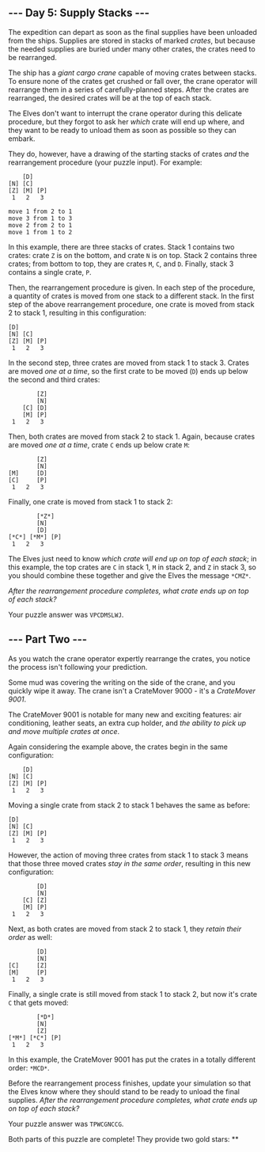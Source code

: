 --- Day 5: Supply Stacks ---
----------------------------

The expedition can depart as soon as the final supplies have been unloaded from the ships. Supplies are stored in stacks of marked *crates*, but because the needed supplies are buried under many other crates, the crates need to be rearranged.


The ship has a *giant cargo crane* capable of moving crates between stacks. To ensure none of the crates get crushed or fall over, the crane operator will rearrange them in a series of carefully-planned steps. After the crates are rearranged, the desired crates will be at the top of each stack.


The Elves don't want to interrupt the crane operator during this delicate procedure, but they forgot to ask her *which* crate will end up where, and they want to be ready to unload them as soon as possible so they can embark.


They do, however, have a drawing of the starting stacks of crates *and* the rearrangement procedure (your puzzle input). For example:



```
    [D]    
[N] [C]    
[Z] [M] [P]
 1   2   3 

move 1 from 2 to 1
move 3 from 1 to 3
move 2 from 2 to 1
move 1 from 1 to 2

```

In this example, there are three stacks of crates. Stack 1 contains two crates: crate `Z` is on the bottom, and crate `N` is on top. Stack 2 contains three crates; from bottom to top, they are crates `M`, `C`, and `D`. Finally, stack 3 contains a single crate, `P`.


Then, the rearrangement procedure is given. In each step of the procedure, a quantity of crates is moved from one stack to a different stack. In the first step of the above rearrangement procedure, one crate is moved from stack 2 to stack 1, resulting in this configuration:



```
[D]        
[N] [C]    
[Z] [M] [P]
 1   2   3 

```

In the second step, three crates are moved from stack 1 to stack 3. Crates are moved *one at a time*, so the first crate to be moved (`D`) ends up below the second and third crates:



```
        [Z]
        [N]
    [C] [D]
    [M] [P]
 1   2   3

```

Then, both crates are moved from stack 2 to stack 1. Again, because crates are moved *one at a time*, crate `C` ends up below crate `M`:



```
        [Z]
        [N]
[M]     [D]
[C]     [P]
 1   2   3

```

Finally, one crate is moved from stack 1 to stack 2:



```
        [*Z*]
        [N]
        [D]
[*C*] [*M*] [P]
 1   2   3

```

The Elves just need to know *which crate will end up on top of each stack*; in this example, the top crates are `C` in stack 1, `M` in stack 2, and `Z` in stack 3, so you should combine these together and give the Elves the message `*CMZ*`.


*After the rearrangement procedure completes, what crate ends up on top of each stack?*



Your puzzle answer was `VPCDMSLWJ`.

--- Part Two ---
----------------

As you watch the crane operator expertly rearrange the crates, you notice the process isn't following your prediction.


Some mud was covering the writing on the side of the crane, and you quickly wipe it away. The crane isn't a CrateMover 9000 - it's a *CrateMover 9001*.


The CrateMover 9001 is notable for many new and exciting features: air conditioning, leather seats, an extra cup holder, and *the ability to pick up and move multiple crates at once*.


Again considering the example above, the crates begin in the same configuration:



```
    [D]    
[N] [C]    
[Z] [M] [P]
 1   2   3 

```

Moving a single crate from stack 2 to stack 1 behaves the same as before:



```
[D]        
[N] [C]    
[Z] [M] [P]
 1   2   3 

```

However, the action of moving three crates from stack 1 to stack 3 means that those three moved crates *stay in the same order*, resulting in this new configuration:



```
        [D]
        [N]
    [C] [Z]
    [M] [P]
 1   2   3

```

Next, as both crates are moved from stack 2 to stack 1, they *retain their order* as well:



```
        [D]
        [N]
[C]     [Z]
[M]     [P]
 1   2   3

```

Finally, a single crate is still moved from stack 1 to stack 2, but now it's crate `C` that gets moved:



```
        [*D*]
        [N]
        [Z]
[*M*] [*C*] [P]
 1   2   3

```

In this example, the CrateMover 9001 has put the crates in a totally different order: `*MCD*`.


Before the rearrangement process finishes, update your simulation so that the Elves know where they should stand to be ready to unload the final supplies. *After the rearrangement procedure completes, what crate ends up on top of each stack?*



Your puzzle answer was `TPWCGNCCG`.

Both parts of this puzzle are complete! They provide two gold stars: \*\*


